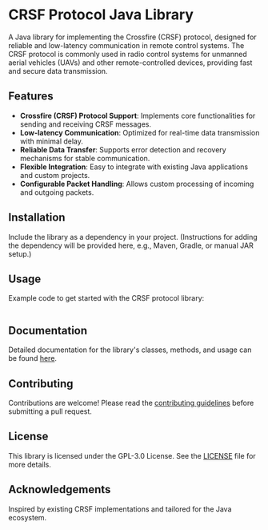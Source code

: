 # CRSF Protocol Java Library

A Java library for implementing the Crossfire (CRSF) protocol, designed for reliable and low-latency communication in remote control systems. The CRSF protocol is commonly used in radio control systems for unmanned aerial vehicles (UAVs) and other remote-controlled devices, providing fast and secure data transmission.

## Features

- **Crossfire (CRSF) Protocol Support**: Implements core functionalities for sending and receiving CRSF messages.
- **Low-latency Communication**: Optimized for real-time data transmission with minimal delay.
- **Reliable Data Transfer**: Supports error detection and recovery mechanisms for stable communication.
- **Flexible Integration**: Easy to integrate with existing Java applications and custom projects.
- **Configurable Packet Handling**: Allows custom processing of incoming and outgoing packets.
  
## Installation

Include the library as a dependency in your project. (Instructions for adding the dependency will be provided here, e.g., Maven, Gradle, or manual JAR setup.)

## Usage

Example code to get started with the CRSF protocol library:

```java

```

## Documentation

Detailed documentation for the library's classes, methods, and usage can be found [here](link-to-documentation).

## Contributing

Contributions are welcome! Please read the [contributing guidelines](link-to-contributing) before submitting a pull request.

## License

This library is licensed under the GPL-3.0 License. See the [LICENSE](https://github.com/beep-systems/jcrsf/blob/master/LICENSE) file for more details.

## Acknowledgements

Inspired by existing CRSF implementations and tailored for the Java ecosystem.
```
